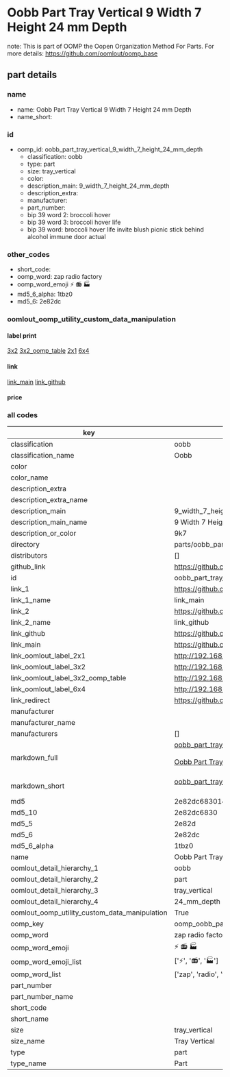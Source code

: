 # Oobb Part Tray Vertical 9 Width 7 Height 24 mm Depth  

note: This is part of OOMP the Oopen Organization Method For Parts. For more details: https://github.com/oomlout/oomp_base

##  part details
  







### name
* name: Oobb Part Tray Vertical 9 Width 7 Height 24 mm Depth
* name_short: 
### id
* oomp_id: oobb_part_tray_vertical_9_width_7_height_24_mm_depth
  * classification: oobb
  * type: part
  * size: tray_vertical
  * color: 
  * description_main: 9_width_7_height_24_mm_depth
  * description_extra: 
  * manufacturer: 
  * part_number: 
  * bip 39 word 2: broccoli hover
  * bip 39 word 3: broccoli hover life
  * bip 39 word: broccoli hover life invite blush picnic stick behind alcohol immune door actual

### other_codes
* short_code: 
* oomp_word: zap radio factory
* oomp_word_emoji :zap: :radio: :factory:
* md5_6_alpha: 1tbz0
* md5_6: 2e82dc






### oomlout_oomp_utility_custom_data_manipulation
#### label print
[3x2](http://192.168.1.245:1112/?label=oomp%201tbz0)
[3x2_oomp_table](http://192.168.1.108:1112/?label=oomp%201tbz0)
[2x1](http://192.168.1.242:1112/?label=oomp%201tbz0)
[6x4](http://192.168.1.55:1112/?label=oomp%201tbz0)    

#### link

[link_main](https://github.com/oomlout/oomlout_oomp_version_1_messy/tree/main/parts/oobb_part_tray_vertical_9_width_7_height_24_mm_depth) [link_github](https://github.com/oomlout/oomlout_oomp_version_1_messy/tree/main/parts/oobb_part_tray_vertical_9_width_7_height_24_mm_depth)                             

#### price







### all codes 
| key | value |  
| --- | --- |  
| classification | oobb |  
| classification_name | Oobb |  
| color |  |  
| color_name |  |  
| description_extra |  |  
| description_extra_name |  |  
| description_main | 9_width_7_height_24_mm_depth |  
| description_main_name | 9 Width 7 Height 24 mm Depth |  
| description_or_color | 9k7 |  
| directory | parts/oobb_part_tray_vertical_9_width_7_height_24_mm_depth |  
| distributors | [] |  
| github_link | https://github.com/oomlout/oomlout_oomp_part_src/tree/main/parts/oobb_part_tray_vertical_9_width_7_height_24_mm_depth |  
| id | oobb_part_tray_vertical_9_width_7_height_24_mm_depth |  
| link_1 | https://github.com/oomlout/oomlout_oomp_version_1_messy/tree/main/parts/oobb_part_tray_vertical_9_width_7_height_24_mm_depth |  
| link_1_name | link_main |  
| link_2 | https://github.com/oomlout/oomlout_oomp_version_1_messy/tree/main/parts/oobb_part_tray_vertical_9_width_7_height_24_mm_depth |  
| link_2_name | link_github |  
| link_github | https://github.com/oomlout/oomlout_oomp_version_1_messy/tree/main/parts/oobb_part_tray_vertical_9_width_7_height_24_mm_depth |  
| link_main | https://github.com/oomlout/oomlout_oomp_version_1_messy/tree/main/parts/oobb_part_tray_vertical_9_width_7_height_24_mm_depth |  
| link_oomlout_label_2x1 | http://192.168.1.242:1112/?label=oomp%201tbz0 |  
| link_oomlout_label_3x2 | http://192.168.1.245:1112/?label=oomp%201tbz0 |  
| link_oomlout_label_3x2_oomp_table | http://192.168.1.108:1112/?label=oomp%201tbz0 |  
| link_oomlout_label_6x4 | http://192.168.1.55:1112/?label=oomp%201tbz0 |  
| link_redirect | https://github.com/oomlout/oomlout_oomp_version_1_messy/tree/main/parts/oobb_part_tray_vertical_9_width_7_height_24_mm_depth |  
| manufacturer |  |  
| manufacturer_name |  |  
| manufacturers | [] |  
| markdown_full | [oobb_part_tray_vertical_9_width_7_height_24_mm_depth](none)<br>[](none)<br>[Oobb Part Tray Vertical 9 Width 7 Height 24 Mm Depth](none)<br><br> |  
| markdown_short | [oobb_part_tray_vertical_9_width_7_height_24_mm_depth](none)<br><br> |  
| md5 | 2e82dc6830149ab6908c4761029b98e3 |  
| md5_10 | 2e82dc6830 |  
| md5_5 | 2e82d |  
| md5_6 | 2e82dc |  
| md5_6_alpha | 1tbz0 |  
| name | Oobb Part Tray Vertical 9 Width 7 Height 24 mm Depth |  
| oomlout_detail_hierarchy_1 | oobb |  
| oomlout_detail_hierarchy_2 | part |  
| oomlout_detail_hierarchy_3 | tray_vertical |  
| oomlout_detail_hierarchy_4 | 24_mm_depth |  
| oomlout_oomp_utility_custom_data_manipulation | True |  
| oomp_key | oomp_oobb_part_tray_vertical_9_width_7_height_24_mm_depth |  
| oomp_word | zap radio factory |  
| oomp_word_emoji | :zap: :radio: :factory: |  
| oomp_word_emoji_list | [':zap:', ':radio:', ':factory:'] |  
| oomp_word_list | ['zap', 'radio', 'factory'] |  
| part_number |  |  
| part_number_name |  |  
| short_code |  |  
| short_name |  |  
| size | tray_vertical |  
| size_name | Tray Vertical |  
| type | part |  
| type_name | Part |  
